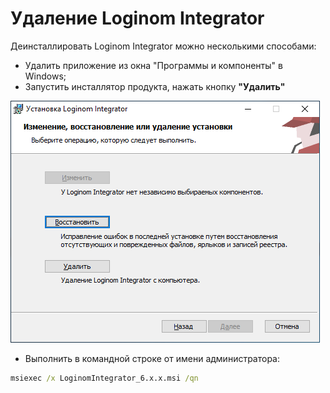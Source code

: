 # Удаление Loginom Integrator

Деинсталлировать Loginom Integrator можно несколькими способами:

* Удалить приложение из окна "Программы и компоненты" в Windows;
* Запустить инсталлятор продукта, нажать кнопку **"Удалить"**

![](../../images/integrator_msi_remove.png)

* Выполнить в командной строке от имени администратора:

```cmd
msiexec /x LoginomIntegrator_6.x.x.msi /qn
```
